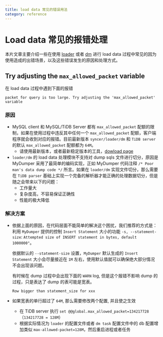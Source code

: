 ```yaml
---
title: load data 常见的错误用法
category: reference
---
```


# Load data 常见的报错处理

本片文章主要介绍一些在使用 [loader](/reference/tools/loader.md) 或者 [dm](/reference/tools/data-migration/overview.md) 进行 load data 过程中常见的因为使用造成的出错场景，以及这些错误发生的原因和处理方式。


## Try adjusting the `max_allowed_packet` variable

在 load data 过程中遇到下面的报错

```
packet for query is too large. Try adjusting the 'max_allowed_packet' variable
```

### 原因

* MySQL client 和 MySQL/TiDB Server 都有 `max_allowed_packet` 配额的限制，如果在使用过程中违反其中任何一个 `max_allowed_packet` 配额，客户端程序就会收到对应的报错。目前最新版本 `syncer/loader/dm` 和 `TiDB server` 的默认 `max_allowed_packet` 配额都为 `64M`。
  * 请使用最新版本，或者最新稳定版本的工具，[dowload page](/reference/tools/download.md)
* `loader/dm` 的 load data 处理模块不支持对 dump sqls 文件进行切分，原因是 MyDumper 采用了最简单的编码实现，正如 MyDumper 代码注释 `/* Poor man's data dump code */` 所言。如果在 `loader/dm` 实现文件切分，那么需要在 `TiDB parser` 基础上实现一个完备的解析器才能正确的处理数据切分，但是随之会带来以下的问题：
   * 工作量大
   * 复杂度高，不容易保证正确性
   * 性能的极大降低


### 解决方案

* 依据上面的原因，在代码层面不能简单的解决这个困扰，我们推荐的方式是：利用 `MyDumper` 提供的控制 `Insert Statement` 大小的功能 `-s, --statement-size`: `Attempted size of INSERT statement in bytes, default 1000000"`。

  依据默认的 `--statement-size` 设置，`MyDumper` 默认生成的 `Insert Statement` 大小会尽量接近在 `1M` 左右，使用默认值就可以确保绝大部分情况不会出现该问题。

  有时候在 dump 过程中会出现下面的 `WARN` log, 但是这个报错不影响 dump 的过程，只是表达了 dump 的表可能是宽表。

  ```
  Row bigger than statement_size for xxx
  ```

* 如果宽表的单行超过了 `64M`, 那么需要修改两个配置, 并且使之生效
  * 在 TiDB server 执行 `set @@global.max_allowed_packet=134217728` （`134217728 = 128M`）
  * 根据实际情况为 `loader` 的配置文件或者 `dm task` 配置文件中的 db 配置增加类似 `max-allowed-packet=128M`，然后重启进程或者任务